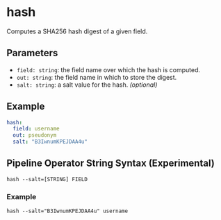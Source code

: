 # hash

Computes a SHA256 hash digest of a given field.

## Parameters

- `field: string`: the field name over which the hash is computed.
- `out: string`: the field name in which to store the digest.
- `salt: string`: a salt value for the hash. *(optional)*

## Example

```yaml
hash:
  field: username
  out: pseudonym
  salt: "B3IwnumKPEJDAA4u"
```

## Pipeline Operator String Syntax (Experimental)

```
hash --salt=[STRING] FIELD
```
### Example
```
hash --salt="B3IwnumKPEJDAA4u" username
```

